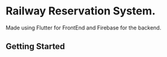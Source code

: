 # Railway Reservation System.

Made using Flutter for FrontEnd and Firebase for the backend.

## Getting Started


